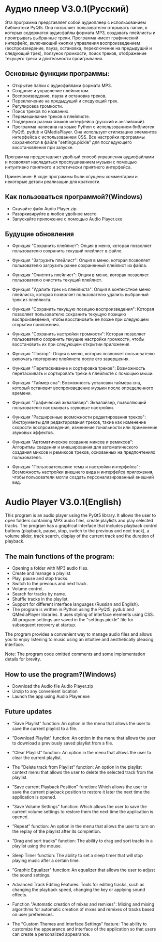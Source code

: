 # Аудио плеер V3.0.1(Русский)
Эта программа представляет собой аудиоплеер с использованием библиотеки PyQt5. Она позволяет пользователю открывать папки, в которых содержатся аудиофайлы формата MP3, создавать плейлисты и проигрывать выбранные треки. Программа имеет графический интерфейс, включающий кнопки управления воспроизведением (воспроизведение, пауза, остановка, переключение на предыдущий и следующий трек), ползунок громкости, поиск треков, отображение текущего трека и длительности проигрывания.

## Основные функции программы:

- Открытие папки с аудиофайлами формата MP3.
- Создание и управление плейлистом.
- Воспроизведение, пауза и остановка треков.
- Переключение на предыдущий и следующий трек.
- Регулировка громкости.
- Поиск треков по названию.
- Перемешивание треков в плейлисте.
- Поддержка разных языков интерфейса (русский и английский).
- Программа написана на языке Python с использованием библиотек PyQt5, pydub и QMediaPlayer. Она использует стилизацию элементов интерфейса с использованием CSS. Все настройки программы сохраняются в файле "settings.pickle" для последующего восстановления при запуске.

Программа предоставляет удобный способ управления аудиофайлами и позволяет насладиться прослушиванием музыки с помощью интуитивно понятного и эстетически приятного интерфейса.

Примечание: В коде программы были опущены комментарии и некоторые детали реализации для краткости.

## Как пользоваться программой?(Windows)

- Скачайте файл Audio Player.zip
- Разорхивируйте в любое удобное место
- Запускайте приложение с помощью Audio Player.exe

## Будущие обновления

- Функция "Сохранить плейлист": Опция в меню, которая позволяет пользователю сохранить текущий плейлист в файле.

- Функция "Загрузить плейлист": Опция в меню, которая позволяет пользователю загрузить ранее сохраненный плейлист из файла. 

- Функция "Очистить плейлист": Опция в меню, которая позволяет пользователю очистить текущий плейлист.

- Функция "Удалить трек из плейлиста": Опция в контекстное меню плейлиста, которая позволяет пользователю удалить выбранный трек из плейлиста.

- Функция "Сохранить текущую позицию воспроизведения": Которая позволяет пользователю сохранить текущую позицию воспроизведения, чтобы восстановить ее позже при следующем открытии приложения.

- Функция "Сохранить настройки громкости": Которая позволяет пользователю сохранить текущие настройки громкости, чтобы восстановить их при следующем открытии приложения.

- Функция "Повтор": Опция в меню, которая позволяет пользователю включать повторение плейлиста после его завершения.

- Функция "Перетаскивание и сортировка треков": Возможность перетаскивать и сортировать треки в плейлисте с помощью мыши.

- Функция "Таймер сна": Возможность установки таймера сна, который остановит воспроизведение музыки после определенного времени.

- Функция "Графический эквалайзер": Эквалайзер, позволяющий пользователю настраивать звуковые настройки.

- Функция "Расширенные возможности редактирования треков": Инструменты для редактирования треков, такие как изменение скорости воспроизведения, изменение тональности или применение звуковых эффектов.

- Функция "Автоматическое создание миксов и ремиксов": Алгоритмы сведения и микширования для автоматического создания миксов и ремиксов треков, основанных на предпочтениях пользователя.

- Функция "Пользовательские темы и настройки интерфейса": Возможность настройки внешнего вида и интерфейса приложения, чтобы пользователи могли создать персонализированный внешний вид.

# Audio Player V3.0.1(English)
This program is an audio player using the PyQt5 library. It allows the user to open folders containing MP3 audio files, create playlists and play selected tracks. The program has a graphical interface that includes playback control buttons (playback, pause, stop, switch to the previous and next track), a volume slider, track search, display of the current track and the duration of playback.

## The main functions of the program:

- Opening a folder with MP3 audio files.
- Create and manage a playlist.
- Play, pause and stop tracks.
- Switch to the previous and next track.
- Volume control.
- Search for tracks by name.
- Shuffle tracks in the playlist.
- Support for different interface languages (Russian and English).
- The program is written in Python using the PyQt5, pydub and QMediaPlayer libraries. It uses styling of interface elements using CSS. All program settings are saved in the "settings.pickle" file for subsequent recovery at startup.

The program provides a convenient way to manage audio files and allows you to enjoy listening to music using an intuitive and aesthetically pleasing interface.

Note: The program code omitted comments and some implementation details for brevity.

## How to use the program?(Windows)

- Download the Audio file Audio Player.zip
- Unzip to any convenient location
- Launch the app using Audio Player.exe

## Future updates

- "Save Playlist" function: An option in the menu that allows the user to save the current playlist to a file.

- "Download Playlist" function: An option in the menu that allows the user to download a previously saved playlist from a file. 

- "Clear Playlist" function: An option in the menu that allows the user to clear the current playlist.

- The "Delete track from Playlist" function: An option in the playlist context menu that allows the user to delete the selected track from the playlist.

- "Save current Playback Position" function: Which allows the user to save the current playback position to restore it later the next time the application is opened.

- "Save Volume Settings" function: Which allows the user to save the current volume settings to restore them the next time the application is opened.

- "Repeat" function: An option in the menu that allows the user to turn on the replay of the playlist after its completion.

- "Drag and sort tracks" function: The ability to drag and sort tracks in a playlist using the mouse.

- Sleep Timer function: The ability to set a sleep timer that will stop playing music after a certain time.

- "Graphic Equalizer" function: An equalizer that allows the user to adjust the sound settings.

- Advanced Track Editing Features: Tools for editing tracks, such as changing the playback speed, changing the key or applying sound effects.

- Function "Automatic creation of mixes and remixes": Mixing and mixing algorithms for automatic creation of mixes and remixes of tracks based on user preferences.

- The "Custom Themes and Interface Settings" feature: The ability to customize the appearance and interface of the application so that users can create a personalized appearance.